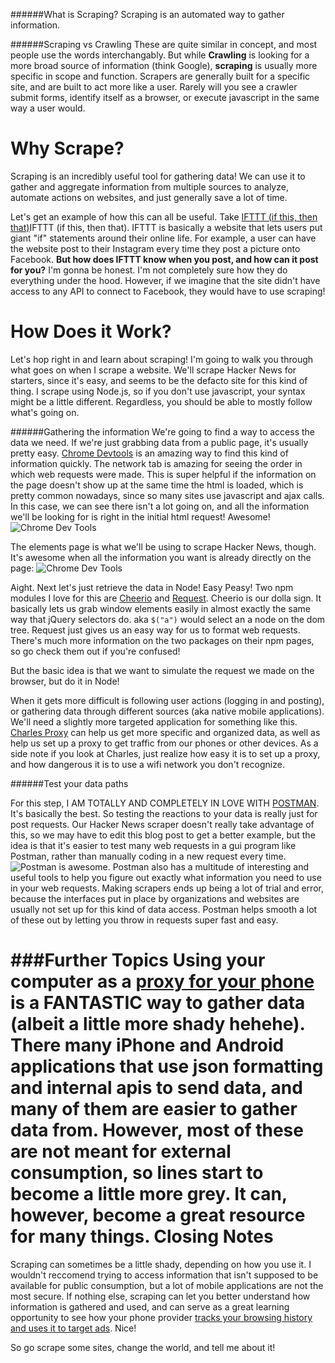 ######What is Scraping?
Scraping is an automated way to gather information.

######Scraping vs Crawling
These are quite similar in concept, and most people use the words interchangably.  But while **Crawling** is looking for a more broad source of information (think Google), **scraping** is usually more specific in scope and function.  Scrapers are generally built for a specific site, and are built to act more like a user.  Rarely will you see a crawler submit forms, identify itself as a browser, or execute javascript in the same way a user would.


Why Scrape?
========================================
Scraping is an incredibly useful tool for gathering data!    We can use it to gather and aggregate information from multiple sources to analyze, automate actions on websites, and just generally save a lot of time.

Let's get an example of how this can all be useful.  Take [IFTTT (if this, then that)](https://ifttt.com/)IFTTT (if this, then that)</a>.  IFTTT is basically a website that lets users put giant "if" statements around their online life.  For example, a user can have the website post to their Instagram every time they post a picture onto Facebook.  **But how does IFTTT know when you post, and how can it post for you?**  I'm gonna be honest.  I'm not completely sure how they do everything under the hood.  However, if we imagine that the site didn't have access to any API to connect to Facebook, they would have to use scraping!


How Does it Work?
==================================
Let's hop right in and learn about scraping!  I'm going to walk you through what goes on when I scrape a website.  We'll scrape Hacker News for starters, since it's easy, and seems to be the defacto site for this kind of thing.  I scrape using Node.js, so if you don't use javascript, your syntax might be a little different.  Regardless, you should be able to mostly follow what's going on.

######Gathering the information
We're going to find a way to access the data we need.  If we're just grabbing data from a public page, it's usually pretty easy.  [Chrome Devtools](https://developer.chrome.com/devtools) is an amazing way to find this kind of information quickly.  The network tab is amazing for seeing the order in which web requests were made.  This is super helpful if the information on the page doesn't show up at the same time the html is loaded, which is pretty common nowadays, since so many sites use javascript and ajax calls.  In this case, we can see there isn't a lot going on, and all the information we'll be looking for is right in the initial html request!  Awesome!
![Chrome Dev Tools](/content/images/2015/03/Screenshot-2015-03-10-23-39-23.png)

The elements page is what we'll be using to scrape Hacker News, though.  It's awesome when all the information you want is already directly on the page:
![Chrome Dev Tools](/content/images/2015/03/Screenshot-2015-03-10-23-40-14.png)

Aight.  Next let's just retrieve the data in Node!  Easy Peasy!  Two npm modules I love for this are [Cheerio](https://www.npmjs.com/package/cheerio) and [Request](https://www.npmjs.com/package/request).  Cheerio is our dolla sign.  It basically lets us grab window elements easily in almost exactly the same way that jQuery selectors do.  aka  `$("a")` would select an a node on the dom tree.  Request just gives us an easy way for us to format web requests.  There's much more information on the two packages on their npm pages, so go check them out if you're confused!

But the basic idea is that we want to simulate the request we made on the browser, but do it in Node!

<script src="https://gist.github.com/ivebencrazy/f67a3f2078b234764c73.js"></script>

When it gets more difficult is following user actions (logging in and posting), or gathering data through different sources (aka native mobile applications).  We'll need a slightly more targeted application for something like this.  [Charles Proxy](http://www.charlesproxy.com/) can help us get more specific and organized data, as well as help us set up a proxy to get traffic from our phones or other devices.  As a side note if you look at Charles, just realize how easy it is to set up a proxy, and how dangerous it is to use a wifi network you don't recognize.



######Test your data paths

For this step, I AM TOTALLY AND COMPLETELY IN LOVE WITH [POSTMAN](http://www.getpostman.com/).   It's basically the best.  So testing the reactions to your data is really just for post requests.  Our Hacker News scraper doesn't really take advantage of this, so we may have to edit this blog post to get a better example, but the idea is that it's easier to test many web requests in a gui program like Postman, rather than manually coding in a new request every time.
![Postman is awesome.](/content/images/2015/03/Screenshot-2015-03-11-00-27-50.png)
Postman also has a multitude of interesting and useful tools to help you figure out exactly what information you need to use in your web requests.  Making scrapers ends up being a lot of trial and error, because the interfaces put in place by organizations and websites are usually not set up for this kind of data access.  Postman helps smooth a lot of these out by letting you throw in requests super fast and easy.

###Further Topics
Using your computer as a [proxy for your phone](http://www.charlesproxy.com/documentation/faqs/using-charles-from-an-iphone/) is a FANTASTIC way to gather data (albeit a little more shady hehehe).  There many iPhone and Android applications that use json formatting and internal apis to send data, and many of them are easier to gather data from.   However, most of these are not meant for external consumption, so lines start to become a little more grey.  It can, however, become a great resource for many things.
Closing Notes
==========================================
Scraping can sometimes be a little shady, depending on how you use it.  I wouldn't reccomend trying to access information that isn't supposed to be available for public consumption, but a lot of mobile applications are not the most secure.  If nothing else, scraping can let you better understand how information is gathered and used, and can serve as a great learning opportunity to see how your phone provider [tracks your browsing history and uses it to target ads](https://www.eff.org/deeplinks/2014/11/verizon-x-uidh).  Nice!

So go scrape some sites, change the world, and tell me about it!
